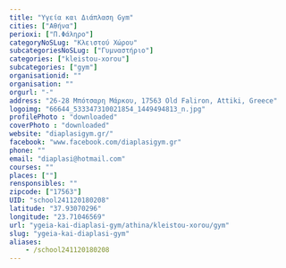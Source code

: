 ```yaml
---
title: "Υγεία και Διάπλαση Gym"
cities: ["Αθήνα"]
perioxi: ["Π.Φάληρο"]
categoryNoSLug: "Κλειστού Χώρου"
subcategoriesNoSLug: ["Γυμναστήριο"]
categories: ["kleistou-xorou"]
subcategories: ["gym"]
organisationid: ""
organisation: ""
orgurl: "-"
address: "26-28 Μπότσαρη Μάρκου, 17563 Old Faliron, Attiki, Greece"
logoimg: "66644_533347310021854_1449494813_n.jpg"
profilePhoto : "downloaded"
coverPhoto : "downloaded"
website: "diaplasigym.gr/"
facebook: "www.facebook.com/diaplasigym.gr"
phone: ""
email: "diaplasi@hotmail.com"
courses: ""
places: [""]
rensponsibles: ""
zipcode: ["17563"]
UID: "school241120180208"
latitude: "37.93070296"
longitude: "23.71046569"
url: "ygeia-kai-diaplasi-gym/athina/kleistou-xorou/gym"
slug: "ygeia-kai-diaplasi-gym"
aliases:
    - /school241120180208
---
```





